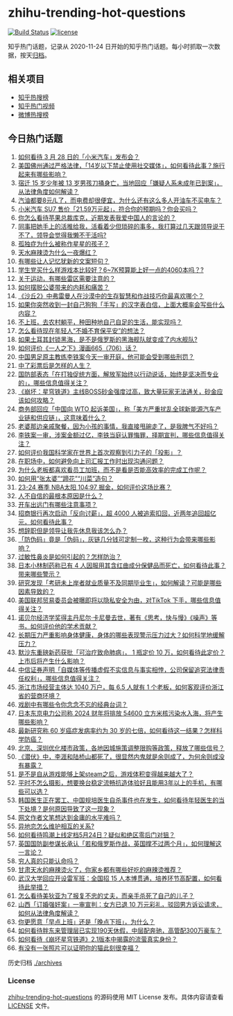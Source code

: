 # zhihu-trending-hot-questions

[![Build Status](https://github.com/justjavac/zhihu-trending-hot-questions/workflows/ci/badge.svg?branch=master)](https://github.com/justjavac/zhihu-trending-hot-questions/actions)
[![license](https://img.shields.io/github/license/justjavac/zhihu-trending-hot-questions)](https://github.com/justjavac/zhihu-trending-hot-questions/blob/master/LICENSE)

知乎热门话题，记录从 2020-11-24
日开始的知乎热门话题。每小时抓取一次数据，按天[归档](./archives)。

## 相关项目

- [知乎热搜榜](https://github.com/justjavac/zhihu-trending-top-search)
- [知乎热门视频](https://github.com/justjavac/zhihu-trending-hot-video)
- [微博热搜榜](https://github.com/justjavac/weibo-trending-hot-search)

## 今日热门话题

<!-- BEGIN -->
<!-- 最后更新时间 Fri Mar 29 2024 03:10:28 GMT+0800 (China Standard Time) -->

1. [如何看待 3 月 28 日的「小米汽车」发布会？](https://www.zhihu.com/question/650440141)
1. [美国佛州通过严格法律，「14岁以下禁止使用社交媒体」，如何看待此事？施行起来有哪些影响？](https://www.zhihu.com/question/650199207)
1. [宿迁 15 岁少年被 13 岁男孩刀捅身亡，当地回应「嫌疑人系未成年已到案」，从法律角度如何解读？](https://www.zhihu.com/question/650523192)
1. [汽油都要8元/L了，而电费却很便宜，为什么还有这么多人开油车不买电车？](https://www.zhihu.com/question/647015814)
1. [小米汽车 SU7 售价「21.59万元起」，符合你的预期吗？你会买吗？](https://www.zhihu.com/question/650414372)
1. [你怎么看待苹果总裁库克，近期发表我爱中国人的言论的？](https://www.zhihu.com/question/650209204)
1. [同事把她手上的活推给我，活看着少但琐碎的事多，我打算过几天跟领导说干不了，领导会觉得我懒不干活吗?](https://www.zhihu.com/question/649885860)
1. [孤独症为什么被称作星星的孩子？](https://www.zhihu.com/question/650618079)
1. [天水麻辣烫为什么一夜爆红？](https://www.zhihu.com/question/650502523)
1. [有哪些让人记忆犹新的文案短句？](https://www.zhihu.com/question/647534822)
1. [学生党买什么样游戏本比较好？6~7K预算能上好一点的4060本吗？?](https://www.zhihu.com/question/648508449)
1. [关于运动，有哪些雷区需要注意的？](https://www.zhihu.com/question/650624551)
1. [如何摆脱公婆带来的内耗和痛苦？](https://www.zhihu.com/question/650008331)
1. [《沙丘2》中弗雷曼人在沙漠中的生存智慧和作战技巧你最喜欢哪个？](https://www.zhihu.com/question/648101055)
1. [如果你突然收到一封自己狗狗「手写」的汉字表白信，上面大概率会写些什么内容？](https://www.zhihu.com/question/648060114)
1. [不上班，去农村躺平，种田种地自己自足的生活，能实现吗？](https://www.zhihu.com/question/650468205)
1. [怎么看待现在年轻人“不婚不育保平安”的想法？](https://www.zhihu.com/question/460003795)
1. [如果土耳其封锁黑海，是不是俄罗斯的黑海舰队就变成了内水舰队?](https://www.zhihu.com/question/541251200)
1. [如何评价《一人之下》漫画665（706）话？](https://www.zhihu.com/question/650632893)
1. [中国男足原主教练李铁案今天一审开庭，他可能会受到哪些刑罚？](https://www.zhihu.com/question/650500171)
1. [中了彩票后是怎样的人生？](https://www.zhihu.com/question/456468625)
1. [国防部表态「在打独促统方面，解放军始终以行动说话，始终是坚决而专业的」，哪些信息值得关注？](https://www.zhihu.com/question/650565031)
1. [《崩坏：星穹铁道》主线BOSS砂金强度过高，致大量玩家无法通关，砂金应该如何攻略？](https://www.zhihu.com/question/650613230)
1. [商务部回应「中国向 WTO 起诉美国」，称「美方严重扰乱全球新能源汽车产业链和供应链」，这意味着什么？](https://www.zhihu.com/question/650564273)
1. [老婆那边亲戚聚餐，因为小孩的事情，我直接甩碗走了，是我脾气不好吗？](https://www.zhihu.com/question/650556785)
1. [李铁案一审，涉案金额过亿，李铁当庭认罪悔罪，择期宣判，哪些信息值得关注？](https://www.zhihu.com/question/650620477)
1. [如何评价我国科学家在世界上首次观察到引力子的「投影」？](https://www.zhihu.com/question/650552355)
1. [在职场中，如何避免向上司汇报工作时出现沟通问题？](https://www.zhihu.com/question/650561862)
1. [为什么老板都喜欢看员工加班，而不是看是否能高效率的完成工作呢？](https://www.zhihu.com/question/649724652)
1. [如何用“张太婆”“蹄花”“川菜”造句？](https://www.zhihu.com/question/639598449)
1. [23-24 赛季 NBA太阳 104:97 掘金，如何评价这场比赛？](https://www.zhihu.com/question/650511994)
1. [人不自信的最根本原因是什么？](https://www.zhihu.com/question/22996751)
1. [开车出远门有哪些注意事项？](https://www.zhihu.com/question/650530321)
1. [招商银行再次启动「反向讨薪」，超 4000 人被追索扣回，近两年追回超亿元，如何看待此事？](https://www.zhihu.com/question/650502312)
1. [想辞职但是领导让我先休息我该怎么办？](https://www.zhihu.com/question/650179591)
1. [「防伪码」竟是「伪码」，灰链几分钱可定制一枚，这种行为会带来哪些影响？](https://www.zhihu.com/question/650579289)
1. [过敏性鼻炎是如何引起的？怎样防治？](https://www.zhihu.com/question/650518368)
1. [日本小林制药称已有 4 人因服用其含红曲成分保健品而死亡，如何看待此事？带来哪些警示？](https://www.zhihu.com/question/650509465)
1. [研究发现「考研未上岸者就业质量不及同期毕业生」，如何解读？可能是哪些因素导致的？](https://www.zhihu.com/question/650511580)
1. [美国联邦贸易委员会被曝即将以隐私安全为由，对TikTok 下手，哪些信息值得关注？](https://www.zhihu.com/question/650502577)
1. [诺贝尔经济学奖得主丹尼尔·卡尼曼去世，著有《思考，快与慢》《噪声》等书，如何评价他的学术贡献？](https://www.zhihu.com/question/650478433)
1. [长期压力严重影响身体健康，身体的哪些表现警示压力过大？如何科学地缓解压力？](https://www.zhihu.com/question/650524791)
1. [默沙东重磅新药获批「可治疗致命肺病」， 1 瓶定价 10 万，如何看待此定价？上市后将产生什么影响？](https://www.zhihu.com/question/650514187)
1. [中信证券声明「自媒体等传播虚假不实信息与事实相悖，公司保留追究法律责任权利」，哪些信息值得关注？](https://www.zhihu.com/question/650514058)
1. [浙江市场经营主体达 1040 万户，每 6.5 人就有 1 个老板，如何客观评价浙江省的营商环境？](https://www.zhihu.com/question/650413678)
1. [戏剧中有哪些令你念念不忘的经典台词？](https://www.zhihu.com/question/649665337)
1. [日本东京电力公司称 2024 财年将排放 54600 立方米核污染水入海，将产生哪些影响？](https://www.zhihu.com/question/650574774)
1. [最新研究称 60 岁癌症发病率约为 30 岁的七倍，如何看待这一结果？怎样科学防癌？](https://www.zhihu.com/question/650565635)
1. [北京、深圳优化楼市政策，各地因城施策调整限购等政策，释放了哪些信号？](https://www.zhihu.com/question/650510685)
1. [《潜伏》中，李涯和陆桥山都死了，很显然内鬼就是余则成了，为何余则成没有暴露？](https://www.zhihu.com/question/500948049)
1. [是不是自从游戏能够上架steam之后，游戏体积变得越来越大了？](https://www.zhihu.com/question/650116885)
1. [平时不怎么摄影，想要换台稳定流畅抗造体验好且能用3年以上的手机，有哪些可以选？](https://www.zhihu.com/question/650467034)
1. [韩国医生正在罢工、中国规培医生自杀事件也在发生，如何看待年轻医生的当下处境？是何原因导致了这一现象？](https://www.zhihu.com/question/650523317)
1. [网文作者文笔想达到金庸的水平难吗？](https://www.zhihu.com/question/650478025)
1. [异地恋怎么维护相互的关系?](https://www.zhihu.com/question/650574293)
1. [如何看待鸣潮上线定档5月24日？疑似和绝区零后门对狙？](https://www.zhihu.com/question/650467207)
1. [英国国防副参谋长承认「若和俄罗斯作战，英国撑不过两个月」，如何理解这一言论？](https://www.zhihu.com/question/650512555)
1. [穷人真的只能认命吗？](https://www.zhihu.com/question/650468981)
1. [甘肃天水的麻辣烫火了，你家乡都有哪些好吃的麻辣烫推荐？](https://www.zhihu.com/question/648723829)
1. [武汉大学回应开设雷军班：全国招 15 人本博贯通，培养环节高配置，如何看待此举措？](https://www.zhihu.com/question/650395041)
1. [怎么看待美狄亚为了报复不忠的丈夫，而亲手杀死了自己的儿子？](https://www.zhihu.com/question/22346763)
1. [山西「订婚强奸案」一审宣判：女方已退 10 万元彩礼，驳回男方诉讼请求，如何从法律角度解读？](https://www.zhihu.com/question/650538233)
1. [你更愿意「早点上班」还是「晚点下班」，为什么？](https://www.zhihu.com/question/650272686)
1. [如何看待胖东来管理层已实现190天休假，中层配奔驰，高管配300万豪车？](https://www.zhihu.com/question/650176213)
1. [如何看待《崩坏星穹铁道》2.1版本中揭露的流萤真实身份？](https://www.zhihu.com/question/650422313)
1. [有没有一张照片可以证明你的猫此刻很幸福？](https://www.zhihu.com/question/643849949)

<!-- END -->

历史归档 [./archives](./archives)

### License

[zhihu-trending-hot-questions](https://github.com/justjavac/zhihu-trending-hot-questions)
的源码使用 MIT License 发布。具体内容请查看 [LICENSE](./LICENSE) 文件。
